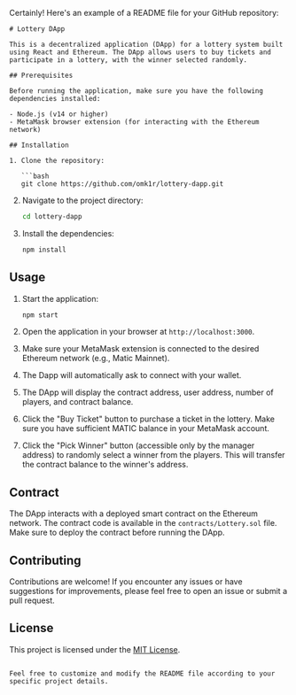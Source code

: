 Certainly! Here's an example of a README file for your GitHub repository:

````
# Lottery DApp

This is a decentralized application (DApp) for a lottery system built using React and Ethereum. The DApp allows users to buy tickets and participate in a lottery, with the winner selected randomly.

## Prerequisites

Before running the application, make sure you have the following dependencies installed:

- Node.js (v14 or higher)
- MetaMask browser extension (for interacting with the Ethereum network)

## Installation

1. Clone the repository:

   ```bash
   git clone https://github.com/omk1r/lottery-dapp.git
````

2. Navigate to the project directory:

   ```bash
   cd lottery-dapp
   ```

3. Install the dependencies:

   ```bash
   npm install
   ```

## Usage

1. Start the application:

   ```bash
   npm start
   ```

2. Open the application in your browser at `http://localhost:3000`.

3. Make sure your MetaMask extension is connected to the desired Ethereum network (e.g., Matic Mainnet).

4. The Dapp will automatically ask to connect with your wallet.

5. The DApp will display the contract address, user address, number of players, and contract balance.

6. Click the "Buy Ticket" button to purchase a ticket in the lottery. Make sure you have sufficient MATIC balance in your MetaMask account.

7. Click the "Pick Winner" button (accessible only by the manager address) to randomly select a winner from the players. This will transfer the contract balance to the winner's address.

## Contract

The DApp interacts with a deployed smart contract on the Ethereum network. The contract code is available in the `contracts/Lottery.sol` file. Make sure to deploy the contract before running the DApp.

## Contributing

Contributions are welcome! If you encounter any issues or have suggestions for improvements, please feel free to open an issue or submit a pull request.

## License

This project is licensed under the [MIT License](LICENSE).

```

Feel free to customize and modify the README file according to your specific project details.
```
